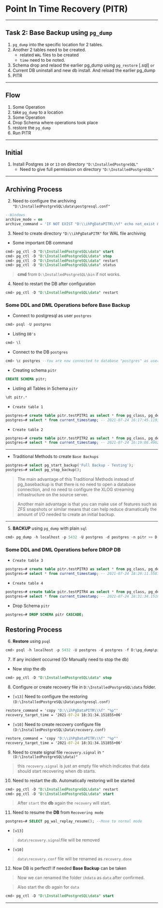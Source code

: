 # **Point In Time Recovery (PITR)**

---

## Task 2: Base Backup using `pg_dump`

1. `pg_dump` into the specific location for 2 tables.
2. Another 2 tables need to be created. 
    - related `WAL` files to be created
    - `time` need to be noted.
3. Schema drop and relaod the earlier pg_dump using `pg_restore` [.sql]
    `or` 
3. Current DB uninstall and new db install. And reload the earlier pg_dump 
4. PITR 

---


## Flow

1. Some Operation 
2. take `pg_dump` to a location
3. Some Operation
4. Drop Schema where operations took place
5. restore the `pg_dump`
6. Run PITR

---

## **Initial**

1. Install Postgres `10` or `13` on directory `"D:\InstalledPostgreSQL"`
    - Need to give full permission on directory `"D:\InstalledPostgreSQL"`

---

## **Archiving Process**

2. Need to configure the archiving `"D:\InstalledPostgreSQL\data\postgresql.conf"`

```sql
--Windows
archive_mode = on
archive_command = 'IF NOT EXIST "D:\\ihPgDataPITR\\%f" echo not_exist && copy "%p" "D:\\ihPgDataPITR\\%f"'  
```

3. Need to create directory `"D:\\ihPgDataPITR"` for WAL file archiving 

- Some important DB command

```sql
cmd> pg_ctl -D "D:\InstalledPostgreSQL\data" start
cmd> pg_ctl -D "D:\InstalledPostgreSQL\data" stop
cmd> pg_ctl -D "D:\InstalledPostgreSQL\data" restart
cmd> pg_ctl -D "D:\InstalledPostgreSQL\data" status
```

> **cmd** from `D:\InstalledPostgreSQL\bin` if not works.

4. Need to restart the DB after configuration

```sql
cmd> pg_ctl -D "D:\InstalledPostgreSQL\data" restart
```

### Some DDL and DML Operations before Base Backup

- Connect to postgresql as user `postgres`

```sql
cmd> psql -U postgres
```

- Listing `DB's`

```sql
cmd> \l
```

- Connect to the DB `postgres`

```sql
cmd> \c postgres --You are now connected to database "postgres" as user "postgres".
```

- Creating schema `pitr`

```sql
CREATE SCHEMA pitr;
```

- Listing all Tables in Schema `pitr`

```sql
\dt pitr.*
```

- `Create table 1`

```sql
postgres=# create table pitr.testPITR1 as select * from pg_class, pg_description;  ---DDL activity
postgres=# select * from current_timestamp; -- 2021-07-24 16:17:45.11939+06
```

- `Create table 2`

```sql
postgres=# create table pitr.testPITR2 as select * from pg_class, pg_description;  ---DDL activity
postgres=# select * from current_timestamp; -- 2021-07-24 16:19:08.496295+06
```

---

- Traditional Methods to create `Base Backups`

```sql
postgres=# select pg_start_backup('Full Backup - Testing');
postgres=# select pg_stop_backup(); 
```

> The main advantage of this Traditional Methods instead of pg_basebackup is that there is no need to open a database connection, and no need to configure the XLOG streaming infrastructure on the source server.

> Another main advantage is that you can make use of features such as ZFS snapshots or similar means that can help reduce dramatically the amount of I/O needed to create an initial backup.

---

5. **BACKUP** using `pg_dump` with plain `sql`

```sql
cmd> pg_dump -h localhost -p 5432 -U postgres -d postgres -n pitr >> D:\pg_dump\pitr.sql
```

### Some DDL and DML Operations before DROP DB

- `Create table 3`

```sql
postgres=# create table pitr.testPITR3 as select * from pg_class, pg_description;  ---DDL activity
postgres=# select * from current_timestamp; -- 2021-07-24 18:29:11.558104+06
```

-  `Create table 4`

```sql
postgres=# create table pitr.testPITR4 as select * from pg_class, pg_description;  ---DDL activity
postgres=# select * from current_timestamp; -- 2021-07-24 18:31:34.151855+06
```

- Drop Schema `pitr`

```sql
postgres=# DROP SCHEMA pitr CASCADE;
```


## Restoring Process

6. **Restore** using `psql`

```sql
cmd> psql -h localhost -p 5432 -U postgres -d postgres -f D:\pg_dump\pitr.sql
```

7. If any incident occurred (Or Manually need to stop the db)

- Now stop the db

```sql
cmd> pg_ctl -D "D:\InstalledPostgreSQL\data" stop
```

8. Configure or create recovery file in `D:\InstalledPostgreSQL\data` folder.

- `[v13]` Need to configure the restoring `(D:\InstalledPostgreSQL\Data\postgresql.conf)`

```cmd
restore_command = 'copy "D:\\ihPgDataPITR\\%f" "%p"'
recovery_target_time = '2021-07-24 18:31:34.151855+06'
```

- `[v10]` Need to create recovery configure file `(D:\InstalledPostgreSQL\Data\recovery.conf)`

```cmd
restore_command = 'copy "D:\\ihPgDataPITR\\%f" "%p"'
recovery_target_time = '2021-07-24 18:31:34.151855+06'
```

9. Need to create signal file `recovery.signal` in `"(D:\InstalledPostgreSQL\data)"` 

> this `recovery.signal` is just an empty file which indicates that data should start recovering when db starts.

10. Need to restart the db. Automatically restoring will be started

```sql
cmd> pg_ctl -D "D:\InstalledPostgreSQL\data" restart
cmd> pg_ctl -D "D:\InstalledPostgreSQL\data" start
```

> After `start` the **db** again the `recovery` will start. 

11. Need to resume the **DB** from `Recovering mode` 

```sql
postgres=# SELECT pg_wal_replay_resume(); --Move to normal mode
```

- `[v13] `

> `data\recovery.signal`file will be removed 	

- `[v10]`

> `data\recovery.conf` file will be renamed as `recovery.done`


12. Now DB is perfect!! If needed **Base Backup** can be taken

> Now we can renamed the folder `ihdata` as `data` after confirmed.

> Also start the db again for `data`

```sql
cmd> pg_ctl -D "D:\InstalledPostgreSQL\data" start
```

---







